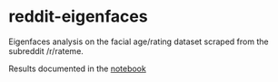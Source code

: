# reddit-eigenfaces
Eigenfaces analysis on the facial age/rating dataset scraped from the subreddit /r/rateme.

Results documented in the [notebook](eigenfaces.ipynb)
